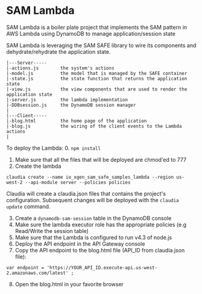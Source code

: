 # SAM Lambda

SAM Lambda is a boiler plate project that implements the SAM pattern in AWS Lambda using DynamoDB to manage application/session state 

SAM Lambda is leveraging the SAM SAFE library to wire its components and dehydrate/rehydrate the application state.

```
|---Server-----
|-actions.js        the system's actions
|-model.js          the model that is managed by the SAFE container
|-state.js          the state function that returns the application state
|-view.js           the view components that are used to render the application state
|-server.js         the lambda implementation
|-DDBsession.js     the DynamoDB session manager
|
|---Client-----
|-blog.html         the home page of the application
|-blog.js           the wiring of the client events to the Lambda actions
|
```

To deploy the Lambda:
0. `npm install`
1. Make sure that all the files that will be deployed are chmod'ed to 777
2. Create the lambda
```
claudia create --name io_xgen_sam_safe_samples_lambda --region us-west-2 --api-module server --policies policies
```
Claudia will create a claudia.json files that contains the project's configuration. Subsequent changes will be deployed with the `claudia update` 
command. 

3. Create a `dynamodb-sam-session` table in the DynamoDB console
4. Make sure the lambda executor role has the appropriate policies (e.g Read/Write the session table)
5. Make sure that the Lambda is configured to run v4.3 of node.js
6. Deploy the API endpoint in the API Gateway console 
7. Copy the API endpoint to the blog.html file (API_ID from claudia.json file):
```
var endpoint = 'https://YOUR_API_ID.execute-api.us-west-2.amazonaws.com/latest' ;
```
8. Open the blog.html in your favorite browser


 
